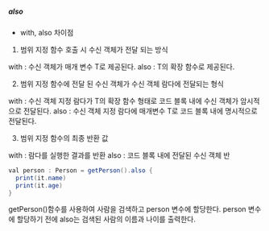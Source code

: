 <h5>also</h5>

- with, also 차이점
1. 범위 지정 함수 호출 시 수신 객체가 전달 되는 방식

  with : 수신 객체가 매개 변수 T로 제공된다.
  also : T의 확장 함수로 제공된다.

  2. 범위 지정 함수에 전달 된 수신 객체가 수신 객체 람다에 전달되는 형식

  with : 수신 객체 지정 람다가 T의 확장 함수 형태로 코드 블록 내에 수신 객체가 암시적으로 전달된다.
  also : 수신 객체 지정 람다에 매개변수 T로 코드 블록 내에 명시적으로 전달된다.

  3. 범위 지정 함수의 최종 반환 값
  
  with : 람다를 실행한 결과를 반환
  also : 코드 블록 내에 전달된 수신 객체 반


~~~java
val person : Person = getPerson().also {
  print(it.name)
  print(it.age)
}
~~~
getPerson()함수를 사용하여 사람을 검색하고 person 변수에 할당한다. person 변수에 할당하기 전에 also는 검색된 사람의 이름과 나이를 출력한다.
